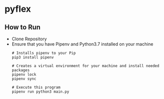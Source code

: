 # pyflex

## How to Run
- Clone Repository
- Ensure that you have Pipenv and Python3.7 installed on your machine
  ```
  # Installs pipenv to your Pip
  pip3 install pipenv

  # Creates a virtual environment for your machine and install needed packages
  pipenv lock
  pipenv sync

  # Execute this program
  pipenv run python3 main.py
  ```

